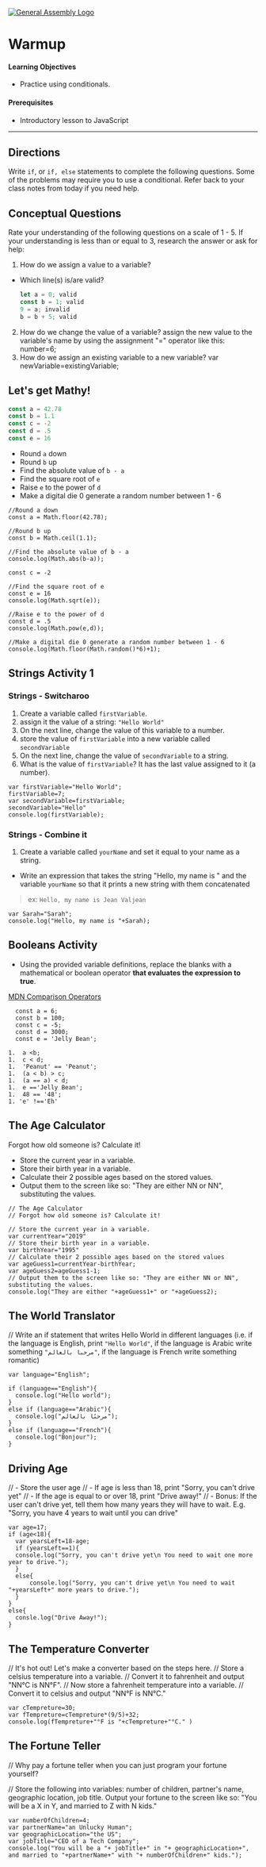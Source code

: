 [![General Assembly Logo](https://camo.githubusercontent.com/1a91b05b8f4d44b5bbfb83abac2b0996d8e26c92/687474703a2f2f692e696d6775722e636f6d2f6b6538555354712e706e67)](https://generalassemb.ly)

# Warmup

#### Learning Objectives

- Practice using conditionals.

#### Prerequisites

- Introductory lesson to JavaScript

---



## Directions
Write  `if`, or `if, else` statements to complete the following questions. Some of the problems may require you to use a  conditional. Refer back to your class notes from today if you need help.

## Conceptual Questions

Rate your understanding of the following questions on a scale of 1 - 5. If your understanding is less than or equal to 3, research the answer or ask for help:

1. How do we assign a value to a variable?
  - Which line(s) is/are valid?

    ```js
    let a = 0; valid
    const b = 1; valid
    9 = a; invalid
    b = b + 5; valid
    ```

2. How do we change the value of a variable?
assign the new value to the variable's name by using the assignment "=" operator like this:
number=6;
3. How do we assign an existing variable to a new variable?
var newVariable=existingVariable;

## Let's get Mathy!

```js
const a = 42.78
const b = 1.1
const c = -2
const d = .5
const e = 16
```

- Round `a` down
- Round `b` up
- Find the absolute value of `b - a`
- Find the square root of `e`
- Raise `e` to the power of `d`
- Make a digital die 0 generate a random number between 1 - 6 

```
//Round a down
const a = Math.floor(42.78);

//Round b up
const b = Math.ceil(1.1);

//Find the absolute value of b - a
console.log(Math.abs(b-a));

const c = -2

//Find the square root of e
const e = 16
console.log(Math.sqrt(e));

//Raise e to the power of d
const d = .5
console.log(Math.pow(e,d));

//Make a digital die 0 generate a random number between 1 - 6
console.log(Math.floor(Math.random()*6)+1);
```

## Strings Activity 1

### Strings - Switcharoo
1. Create a variable called `firstVariable`.
1. assign it the value of a string: `"Hello World"`
1. On the next line, change the value of this variable to a number.
1. store the value of `firstVariable` into a new variable called `secondVariable`
1. On the next line, change the value of `secondVariable` to a string.
1. What is the value of `firstVariable`? It has the last value assigned to it (a number).

```
var firstVariable="Hello World";
firstVariable=7;
var secondVariable=firstVariable;
secondVariable="Hello"
console.log(firstVariable);
```

### Strings - Combine it
1. Create a variable called `yourName` and set it equal to your name as a string.
  - Write an expression that takes the string "Hello, my name is " and the variable `yourName` so that it prints a new string with them concatenated

>ex: `Hello, my name is Jean Valjean`
```
var Sarah="Sarah";
console.log("Hello, my name is "+Sarah);
```
## Booleans Activity
- Using the provided variable definitions, replace the blanks with a mathematical or boolean operator **that evaluates the expression to true**.

[MDN Comparison Operators](https://developer.mozilla.org/en-US/docs/Web/JavaScript/Reference/Operators/Comparison_Operators)

```
  const a = 6;
  const b = 100;
  const c = -5;
  const d = 3000;
  const e = 'Jelly Bean';
```

```
1.  a <b;
1.  c < d;
1.  'Peanut' == 'Peanut';
1.  (a < b) > c;
1.  (a == a) < d;
1.  e =='Jelly Bean';
1.  48 == '48';
1. 'e' !=='Eh'
```
## The Age Calculator

Forgot how old someone is? Calculate it!

- Store the current year in a variable.
- Store their birth year in a variable.
- Calculate their 2 possible ages based on the stored values.
- Output them to the screen like so: "They are either NN or NN", substituting the values.

```
// The Age Calculator
// Forgot how old someone is? Calculate it!

// Store the current year in a variable.
var currentYear="2019"
// Store their birth year in a variable.
var birthYear="1995"
// Calculate their 2 possible ages based on the stored values
var ageGuess1=currentYear-birthYear;
var ageGuess2=ageGuess1-1;
// Output them to the screen like so: "They are either NN or NN", substituting the values.
console.log("They are either "+ageGuess1+" or "+ageGuess2);
```

## The World Translator
// Write an if statement that writes Hello World in different languages (i.e. if the language is English, print `"Hello World"`, if the language is Arabic write something `"مرحبا بالعالم"`, if the language is French write something romantic)

```
var language="English";

if (language=="English"){
  console.log("Hello world");
}
else if (language=="Arabic"){
  console.log("مرحبًا بالعالم");
}
else if (language=="French"){
  console.log("Bonjour");
}
```

 ## Driving Age
// - Store the user age
// - If age is less than 18, print "Sorry, you can't drive yet"
// - If the age is equal to or over 18, print "Drive away!"
// - Bonus: If the user can't drive yet, tell them how many years they will have to wait. E.g. "Sorry, you have 4 years to wait until you can drive"

```
var age=17;
if (age<18){
  var yearsLeft=18-age;
  if (yearsLeft==1){
  console.log("Sorry, you can't drive yet\n You need to wait one more year to drive.");
  }
  else{
      console.log("Sorry, you can't drive yet\n You need to wait "+yearsLeft+" more years to drive.");
  }
}
else{
  consle.log("Drive Away!");
}
```

## The Temperature Converter
// It's hot out! Let's make a converter based on the steps here.
// Store a celsius temperature into a variable.
// Convert it to fahrenheit and output "NN°C is NN°F".
// Now store a fahrenheit temperature into a variable.
// Convert it to celsius and output "NN°F is NN°C."

```
var cTempreture=30;
var fTempreture=cTempreture*(9/5)+32;
console.log(fTempreture+"°F is "+cTempreture+"°C." )
```

## The Fortune Teller
// Why pay a fortune teller when you can just program your fortune yourself?

// Store the following into variables: number of children, partner's name, geographic location, job title. Output your fortune to the screen like so: "You will be a X in Y, and married to Z with N kids."
```
var numberOfChildren=4;
var partnerName="an Unlucky Human";
var geographicLocation="the US";
var jobTitle="CEO of a Tech Company";
console.log("You will be a "+ jobTitle+" in "+ geographicLocation+", and married to "+partnerName+" with "+ numberOfChildren+" kids.");
```
